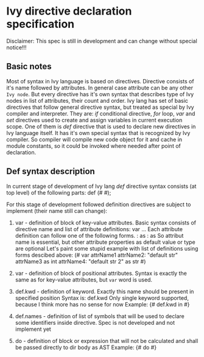# Ivy directive declaration specification
Disclaimer: This spec is still in development and can change without special notice!!!

## Basic notes
Most of syntax in Ivy language is based on directives. Directive consists of it's name followed by attributes.
In general case attribute can be any other `Ivy node`. But every directive has it's own syntax that describes
type of Ivy nodes in list of attributes, their count and order.
Ivy lang has set of basic directives that follow general directive syntax, but treated as special by Ivy compiler
and interpreter. They are: *if* conditional directive, *for* loop, *var* and *set* directives used to create
and assign variables in current execution scope.
One of them is *def* directive that is used to declare new directives in Ivy language itself. It has it's
own special syntax that is recognized by Ivy compiler. So compiler will compile new code object for it
and cache in module constants, so it could be invoked where needed after point of declaration.

## Def syntax description
In current stage of development of Ivy lang *def* directive syntax consists (at top level) of the following parts:
	def <directive name> (#
		<attribute definition directives>
	#);

For this stage of development followed definition directives are subject to implement (their name still can change):
1. var - definition of block of key-value attributes. Basic syntax consists of directive name and list of attribute definitions:
	var <attr definition>...
	Each attribute definition can follow one of the following forms.
	<attr name>
	<attr name> : <default value>
	<attr name> as <attr type>
	<attr name> : <default value> as <attr type>
	So attribut name is essential, but other attribute properties as default value or type are optional
	Let's paint some stupid example with list of definitions using forms descibed above:
	(# var 
		attrName1
		attrName2: "default str"
		attrName3 as int
		attrName4: "default str 2" as str
	#)


2. var - definition of block of positional attributes. Syntax is exactly the same as for key-value attributes,
	but `var` word is used. 

3. def.kwd - definition of keyword. Exactly this name should be present in specified position
	Syntax is:
	def.kwd <keyword name>
	Only single keyword supported, because I think more has no sense for now 
	Example: 
	{# def.kwd in #}

4. def.names - definition of list of symbols that will be used to declare some identifiers inside directive.
	Spec is not developed and not implement yet

5. do - definition of block or expression that will not be calculated and shall be passed directly to dir body as AST
	Example: {# do #}
